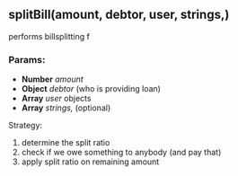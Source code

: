 

<!-- Start lib/user.js -->

## splitBill(amount, debtor, user, strings,)

performs billsplitting f

### Params:

* **Number** *amount* 
* **Object** *debtor* (who is providing loan)
* **Array** *user* objects
* **Array** *strings,* (optional)

Strategy:

1. determine the split ratio 
2. check if we owe something to anybody (and pay that)
3. apply split ratio on remaining amount

<!-- End lib/user.js -->

